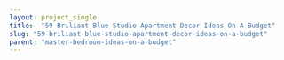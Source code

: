 ```yaml
---
layout: project_single
title:  "59 Briliant Blue Studio Apartment Decor Ideas On A Budget"
slug: "59-briliant-blue-studio-apartment-decor-ideas-on-a-budget"
parent: "master-bedroom-ideas-on-a-budget"
---
```

 